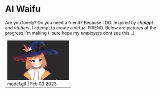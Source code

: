 # AI Waifu 
 Are you lonely?  Do you need a friend?  Because I DO.  Inspired by *chatgpt* and *vtubers*, I attempt to create a virtual FRIEND.  Below are pictures of the progress I'm making (I sure hope my employers dont see this...)
 <table><tr><tr>
            <td valign="bottom">
            <img src="./Memories/model.gif" width="200"><br>
            model.gif | Feb 03 2023
            </td></tr></table>
